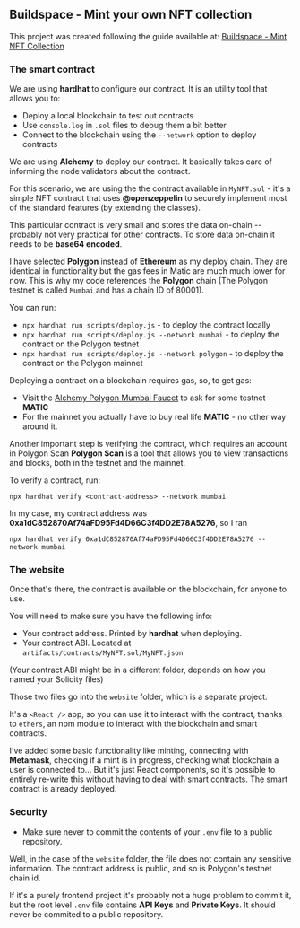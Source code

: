 ## Buildspace - Mint your own NFT collection

This project was created following the guide available at: [Buildspace - Mint NFT Collection](https://buildspace.so/p/mint-nft-collection)

### The smart contract

We are using **hardhat** to configure our contract. It is an utility tool that allows you to:

- Deploy a local blockchain to test out contracts
- Use `console.log` in `.sol` files to debug them a bit better
- Connect to the blockchain using the `--network` option to deploy contracts

We are using **Alchemy** to deploy our contract. It basically takes care of informing the node validators about the contract.

For this scenario, we are using the the contract available in `MyNFT.sol` - it's a simple NFT contract that uses 
**@openzeppelin** to securely implement most of the standard features (by extending the classes).

This particular contract is very small and stores the data on-chain -- probably not very practical for other contracts. To
store data on-chain it needs to be **base64 encoded**.

I have selected **Polygon** instead of **Ethereum** as my deploy chain. They are identical in functionality but the
gas fees in Matic are much much lower for now. 
This is why my code references the **Polygon** chain (The Polygon testnet is called `Mumbai` and has a chain ID of 80001).

You can run:

- `npx hardhat run scripts/deploy.js` - to deploy the contract locally
- `npx hardhat run scripts/deploy.js --network mumbai` - to deploy the contract on the Polygon testnet
- `npx hardhat run scripts/deploy.js --network polygon` - to deploy the contract on the Polygon mainnet

Deploying a contract on a blockchain requires gas, so, to get gas:

- Visit the [Alchemy Polygon Mumbai Faucet](https://mumbaifaucet.com/) to ask for some testnet **MATIC**
- For the mainnet you actually have to buy real life **MATIC** - no other way around it.

Another important step is verifying the contract, which requires an account in Polygon Scan
**Polygon Scan** is a tool that allows you to view transactions and blocks, both in the testnet and the mainnet.

To verify a contract, run:

`npx hardhat verify <contract-address> --network mumbai`

In my case, my contract address was **0xa1dC852870Af74aFD95Fd4D66C3f4DD2E78A5276**, so I ran

`npx hardhat verify 0xa1dC852870Af74aFD95Fd4D66C3f4DD2E78A5276 --network mumbai`

### The website

Once that's there, the contract is available on the blockchain, for anyone to use.

You will need to make sure you have the following info:

- Your contract address. Printed by **hardhat** when deploying.
- Your contract ABI. Located at `artifacts/contracts/MyNFT.sol/MyNFT.json`

(Your contract ABI might be in a different folder, depends on how you named your Solidity files)

Those two files go into the `website` folder, which is a separate project.

It's a `<React />` app, so you can use it to interact with the contract, thanks to `ethers`, an npm module
to interact with the blockchain and smart contracts.

I've added some basic functionality like minting, connecting with **Metamask**, checking if a mint is in progress,
checking what blockchain a user is connected to... But it's just React components, so it's possible to entirely re-write this
without having to deal with smart contracts. The smart contract is already deployed.

### Security

- Make sure never to commit the contents of your `.env` file to a public repository.

Well, in the case of the `website` folder, the file does not contain any sensitive information.
The contract address is public, and so is Polygon's testnet chain id.

If it's a purely frontend project it's probably not a huge problem to commit it, but the root level `.env` file contains
**API Keys** and **Private Keys**. It should never be commited to a public repository.